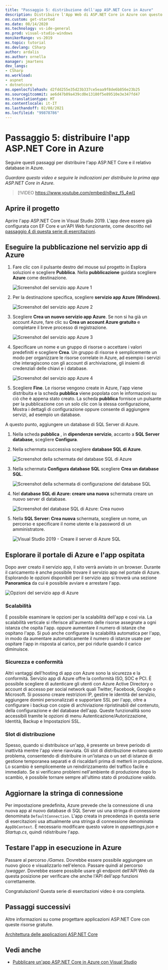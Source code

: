 ```yaml
---
title: "Passaggio 5: distribuzione dell'app ASP.NET Core in Azure"
description: Distribuire l'App Web di ASP.NET Core in Azure con questo video di esercitazione e per istruzioni dettagliate.
ms.custom: get-started
ms.date: 08/14/2020
ms.technology: vs-ide-general
ms.prod: visual-studio-windows
monikerRange: vs-2019
ms.topic: tutorial
ms.devlang: CSharp
author: ardalis
ms.author: ornella
manager: jmartens
dev_langs:
- CSharp
ms.workload:
- aspnet
- dotnetcore
ms.openlocfilehash: d2fdd255e35d23b337ce5eaa9f8de6b856e23b25
ms.sourcegitcommit: ae6d47b09a439cd0e13180f5e89510e3e347fd47
ms.translationtype: MT
ms.contentlocale: it-IT
ms.lasthandoff: 02/08/2021
ms.locfileid: "99878786"
---
```

# <a name="step-5-deploy-your-aspnet-core-app-to-azure"></a>Passaggio 5: distribuire l'app ASP.NET Core in Azure

Seguire questi passaggi per distribuire l'app ASP.NET Core e il relativo database in Azure.

_Guardare questo video e seguire le indicazioni per distribuire la prima app ASP.NET Core in Azure._

> [!VIDEO https://www.youtube.com/embed/n8wz_f5_4wI]

## <a name="open-your-project"></a>Aprire il progetto

Aprire l'app ASP.NET Core in Visual Studio 2019. L'app deve essere già configurata con EF Core e un'API Web funzionante, come descritto nel [passaggio 4 di questa serie di esercitazioni](tutorial-aspnet-core-ef-step-04.md).

## <a name="publish-to-azure-app-service"></a>Eseguire la pubblicazione nel servizio app di Azure

1. Fare clic con il pulsante destro del mouse sul progetto in Esplora soluzioni e scegliere **Pubblica**. Nella **pubblicazione** guidata scegliere **Azure** come destinazione.

   ![Screenshot del servizio app Azure 1](media/vs-2019/app-service-screen-1.png)

1. Per la destinazione specifica, scegliere **servizio app Azure (Windows)**.

   ![Screenshot del servizio app Azure 2](media/vs-2019/app-service-screen-2.png)

1. Scegliere **Crea un nuovo servizio app Azure**. Se non si ha già un account Azure, fare clic su **Crea un account Azure gratuito** e completare il breve processo di registrazione.

   ![Screenshot del servizio app Azure 3](media/vs-2019/app-service-screen-3.png)

1. Specificare un nome e un gruppo di risorse o accettare i valori predefiniti e scegliere **Crea**. Un gruppo di risorse è semplicemente un modo per organizzare le risorse correlate in Azure, ad esempio i servizi che interagiscono con gli account di archiviazione, gli insiemi di credenziali delle chiavi e i database.

   ![Screenshot del servizio app Azure 4](media/vs-2019/app-service-screen-4.png)

1. Scegliere **Fine**. Le risorse vengono create in Azure, l'app viene distribuita e la scheda **pubblica** viene popolata con le informazioni su ciò che è appena stato creato. La scheda **pubblica** fornisce un pulsante per la pubblicazione con un solo clic con la stessa configurazione, Mostra i dettagli di configurazione oppure consente di aggiungere servizi, ad esempio un database.

A questo punto, aggiungere un database di SQL Server di Azure.

1. Nella scheda **pubblica** , in **dipendenze servizio**, accanto a **SQL Server database**, scegliere **Configura**.

1. Nella schermata successiva scegliere **database SQL di Azure**.

   ![Screenshot della schermata del database SQL di Azure](media/vs-2019/app-service-azure-sql-db.png)

1. Nella schermata **Configura database SQL** scegliere **Crea un database SQL**.

   ![Screenshot della schermata di configurazione del database SQL](media/vs-2019/app-service-azure-sql-db-2.png)

1. Nel **database SQL di Azure: creare una nuova** schermata creare un nuovo server di database.

   ![Screenshot del database SQL di Azure: Crea nuovo](media/vs-2019/app-service-azure-sql-db-3.png)

1. Nella **SQL Server: Crea nuova** schermata, scegliere un nome, un percorso e specificare il nome utente e la password di un amministratore.

   ![Visual Studio 2019 - Creare il server di Azure SQL](media/vs-2019/app-service-azure-sql-db-overlayed.png)

## <a name="exploring-the-azure-portal-and-your-hosted-app"></a>Esplorare il portale di Azure e l'app ospitata

Dopo aver creato il servizio app, il sito verrà avviato in un browser. Durante il caricamento è anche possibile trovare il servizio app nel portale di Azure. Esplorando le opzioni disponibili per il servizio app si troverà una sezione **Panoramica** da cui è possibile avviare e arrestare l'app.

![Opzioni del servizio app di Azure](media/vs-2019/vs2019-azure-app-service-menu-options.png)

### <a name="scalability"></a>Scalabilità

È possibile esaminare le opzioni per la scalabilità dell'app e così via. La scalabilità verticale si riferisce all'aumento delle risorse assegnate a ogni istanza che ospita l'app. oppure aumentare il numero di istanze che ospitano l'app. Si può anche configurare la scalabilità automatica per l'app, in modo da aumentare automaticamente il numero di istanze usate per ospitare l'app in risposta al carico, per poi ridurle quando il carico diminuisce.

### <a name="security-and-compliance"></a>Sicurezza e conformità

Altri vantaggi dell'hosting di app con Azure sono la sicurezza e la conformità. Servizio app di Azure offre la conformità ISO, SOC e PCI. È possibile scegliere di autenticare gli utenti con Azure Active Directory o account di accesso per social network quali Twitter, Facebook, Google o Microsoft. Si possono creare restrizioni IP, gestire le identità del servizio, aggiungere domini personalizzati e supportare SSL per l'app, oltre a configurare i backup con copie di archiviazione ripristinabili del contenuto, della configurazione e del database dell'app. Queste funzionalità sono accessibili tramite le opzioni di menu Autenticazione/Autorizzazione, Identità, Backup e Impostazioni SSL.

### <a name="deployment-slots"></a>Slot di distribuzione

Spesso, quando si distribuisce un'app, è presente un breve periodo di inattività mentre l'app viene riavviata. Gli slot di distribuzione evitano questo problema, consentendo di distribuire in un'istanza o un set di istanze di gestione temporanea separati e di riscaldarli prima di metterli in produzione. Lo scambio è semplicemente un reindirizzamento del traffico facile e immediato. Se si verificano problemi nell'ambiente di produzione dopo lo scambio, è possibile tornare sempre all'ultimo stato di produzione valido.

## <a name="update-connection-string"></a>Aggiornare la stringa di connessione

Per impostazione predefinita, Azure prevede che la connessione di una nuova app al nuovo database di SQL Server usi una stringa di connessione denominata `DefaultConnection`. L'app creata in precedenza in questa serie di esercitazioni usa attualmente una stringa di connessione denominata `AppDbContext`. È necessario modificare questo valore in *appsettings.json* e *Startup.cs*, quindi ridistribuire l'app.

## <a name="test-the-app-running-in-azure"></a>Testare l'app in esecuzione in Azure

Passare al percorso */Games*. Dovrebbe essere possibile aggiungere un nuovo gioco e visualizzarlo nell'elenco. Passare quindi al percorso */swagger*. Dovrebbe essere possibile usare gli endpoint dell'API Web da questa posizione per verificare che anche l'API dell'app funzioni correttamente.

Congratulazioni! Questa serie di esercitazioni video è ora completa.

## <a name="next-steps"></a>Passaggi successivi

Altre informazioni su come progettare applicazioni ASP.NET Core con queste risorse gratuite.

[Architettura delle applicazioni ASP.NET Core](https://dotnet.microsoft.com/learn/web/aspnet-architecture)

## <a name="see-also"></a>Vedi anche

- [Pubblicare un'app ASP.NET Core in Azure con Visual Studio](/aspnet/core/tutorials/publish-to-azure-webapp-using-vs?view=aspnetcore-2.2&preserve-view=true)